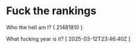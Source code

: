 # Fuck the rankings

Who the hell am I?
{ 21481810 }

What fucking year is it?
[ 2025-03-12T23:46:40Z ]

